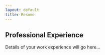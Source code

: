 ```yaml
---
layout: default
title: Resume
---
```


## Professional Experience

Details of your work experience will go here...
